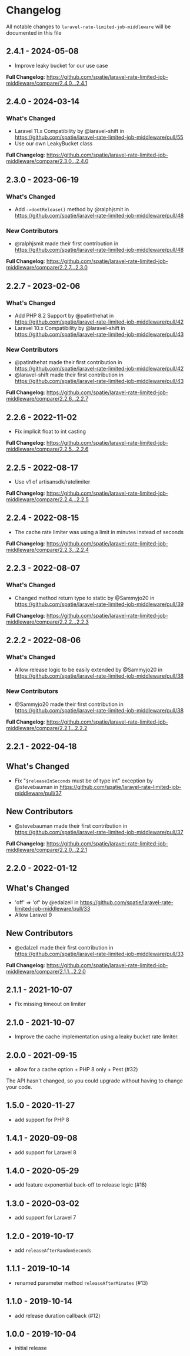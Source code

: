 # Changelog

All notable changes to `laravel-rate-limited-job-middleware` will be documented in this file

## 2.4.1 - 2024-05-08

* Improve leaky bucket for our use case

**Full Changelog**: https://github.com/spatie/laravel-rate-limited-job-middleware/compare/2.4.0...2.4.1

## 2.4.0 - 2024-03-14

### What's Changed

* Laravel 11.x Compatibility by @laravel-shift in https://github.com/spatie/laravel-rate-limited-job-middleware/pull/55
* Use our own LeakyBucket class

**Full Changelog**: https://github.com/spatie/laravel-rate-limited-job-middleware/compare/2.3.0...2.4.0

## 2.3.0 - 2023-06-19

### What's Changed

- Add `->dontRelease()` method by @ralphjsmit in https://github.com/spatie/laravel-rate-limited-job-middleware/pull/48

### New Contributors

- @ralphjsmit made their first contribution in https://github.com/spatie/laravel-rate-limited-job-middleware/pull/48

**Full Changelog**: https://github.com/spatie/laravel-rate-limited-job-middleware/compare/2.2.7...2.3.0

## 2.2.7 - 2023-02-06

### What's Changed

- Add PHP 8.2 Support by @patinthehat in https://github.com/spatie/laravel-rate-limited-job-middleware/pull/42
- Laravel 10.x Compatibility by @laravel-shift in https://github.com/spatie/laravel-rate-limited-job-middleware/pull/43

### New Contributors

- @patinthehat made their first contribution in https://github.com/spatie/laravel-rate-limited-job-middleware/pull/42
- @laravel-shift made their first contribution in https://github.com/spatie/laravel-rate-limited-job-middleware/pull/43

**Full Changelog**: https://github.com/spatie/laravel-rate-limited-job-middleware/compare/2.2.6...2.2.7

## 2.2.6 - 2022-11-02

- Fix implicit float to int casting

**Full Changelog**: https://github.com/spatie/laravel-rate-limited-job-middleware/compare/2.2.5...2.2.6

## 2.2.5 - 2022-08-17

- Use v1 of artisansdk/ratelimiter

**Full Changelog**: https://github.com/spatie/laravel-rate-limited-job-middleware/compare/2.2.4...2.2.5

## 2.2.4 - 2022-08-15

- The cache rate limiter was using a limit in minutes instead of seconds

**Full Changelog**: https://github.com/spatie/laravel-rate-limited-job-middleware/compare/2.2.3...2.2.4

## 2.2.3 - 2022-08-07

### What's Changed

- Changed method return type to static by @Sammyjo20 in https://github.com/spatie/laravel-rate-limited-job-middleware/pull/39

**Full Changelog**: https://github.com/spatie/laravel-rate-limited-job-middleware/compare/2.2.2...2.2.3

## 2.2.2 - 2022-08-06

### What's Changed

- Allow release logic to be easily extended by @Sammyjo20 in https://github.com/spatie/laravel-rate-limited-job-middleware/pull/38

### New Contributors

- @Sammyjo20 made their first contribution in https://github.com/spatie/laravel-rate-limited-job-middleware/pull/38

**Full Changelog**: https://github.com/spatie/laravel-rate-limited-job-middleware/compare/2.2.1...2.2.2

## 2.2.1 - 2022-04-18

## What's Changed

- Fix "`$releaseInSeconds` must be of type int" exception by @stevebauman in https://github.com/spatie/laravel-rate-limited-job-middleware/pull/37

## New Contributors

- @stevebauman made their first contribution in https://github.com/spatie/laravel-rate-limited-job-middleware/pull/37

**Full Changelog**: https://github.com/spatie/laravel-rate-limited-job-middleware/compare/2.2.0...2.2.1

## 2.2.0 - 2022-01-12

## What's Changed

- 'off' => 'of' by @edalzell in https://github.com/spatie/laravel-rate-limited-job-middleware/pull/33
- Allow Laravel 9

## New Contributors

- @edalzell made their first contribution in https://github.com/spatie/laravel-rate-limited-job-middleware/pull/33

**Full Changelog**: https://github.com/spatie/laravel-rate-limited-job-middleware/compare/2.1.1...2.2.0

## 2.1.1 - 2021-10-07

- Fix missing timeout on limiter

## 2.1.0 - 2021-10-07

- Improve the cache implementation using a leaky bucket rate limiter.

## 2.0.0 - 2021-09-15

- allow for a cache option + PHP 8 only + Pest (#32)

The API hasn't changed, so you could upgrade without having to change your code.

## 1.5.0 - 2020-11-27

- add support for PHP 8

## 1.4.1 - 2020-09-08

- add support for Laravel 8

## 1.4.0 - 2020-05-29

- add feature exponential back-off to release logic (#18)

## 1.3.0 - 2020-03-02

- add support for Laravel 7

## 1.2.0 - 2019-10-17

- add `releaseAfterRandomSeconds`

## 1.1.1 - 2019-10-14

- renamed parameter method `releaseAfterMinutes` (#13)

## 1.1.0 - 2019-10-14

- add release duration callback (#12)

## 1.0.0 - 2019-10-04

- initial release
